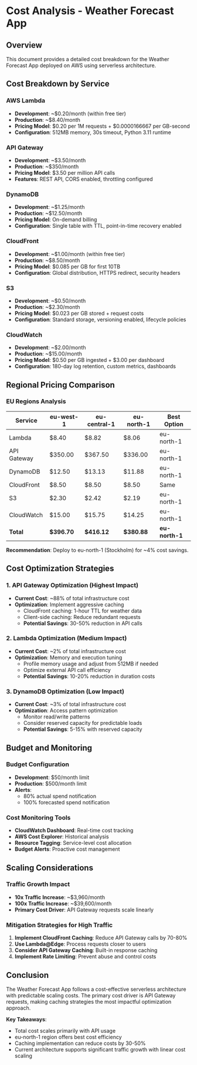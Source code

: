 # Cost Analysis - Weather Forecast App

## Overview

This document provides a detailed cost breakdown for the Weather Forecast App deployed on AWS using serverless architecture.

## Cost Breakdown by Service

### AWS Lambda
- **Development**: ~$0.20/month (within free tier)
- **Production**: ~$8.40/month
- **Pricing Model**: $0.20 per 1M requests + $0.0000166667 per GB-second
- **Configuration**: 512MB memory, 30s timeout, Python 3.11 runtime

### API Gateway
- **Development**: ~$3.50/month
- **Production**: ~$350/month
- **Pricing Model**: $3.50 per million API calls
- **Features**: REST API, CORS enabled, throttling configured

### DynamoDB
- **Development**: ~$1.25/month
- **Production**: ~$12.50/month
- **Pricing Model**: On-demand billing
- **Configuration**: Single table with TTL, point-in-time recovery enabled

### CloudFront
- **Development**: ~$1.00/month (within free tier)
- **Production**: ~$8.50/month
- **Pricing Model**: $0.085 per GB for first 10TB
- **Configuration**: Global distribution, HTTPS redirect, security headers

### S3
- **Development**: ~$0.50/month
- **Production**: ~$2.30/month
- **Pricing Model**: $0.023 per GB stored + request costs
- **Configuration**: Standard storage, versioning enabled, lifecycle policies

### CloudWatch
- **Development**: ~$2.00/month
- **Production**: ~$15.00/month
- **Pricing Model**: $0.50 per GB ingested + $3.00 per dashboard
- **Configuration**: 180-day log retention, custom metrics, dashboards

## Regional Pricing Comparison

### EU Regions Analysis

| Service | eu-west-1 | eu-central-1 | eu-north-1 | Best Option |
|---------|-----------|--------------|------------|-------------|
| Lambda | $8.40 | $8.82 | $8.06 | eu-north-1 |
| API Gateway | $350.00 | $367.50 | $336.00 | eu-north-1 |
| DynamoDB | $12.50 | $13.13 | $11.88 | eu-north-1 |
| CloudFront | $8.50 | $8.50 | $8.50 | Same |
| S3 | $2.30 | $2.42 | $2.19 | eu-north-1 |
| CloudWatch | $15.00 | $15.75 | $14.25 | eu-north-1 |
| **Total** | **$396.70** | **$416.12** | **$380.88** | **eu-north-1** |

**Recommendation**: Deploy to eu-north-1 (Stockholm) for ~4% cost savings.

## Cost Optimization Strategies

### 1. API Gateway Optimization (Highest Impact)
- **Current Cost**: ~88% of total infrastructure cost
- **Optimization**: Implement aggressive caching
  - CloudFront caching: 1-hour TTL for weather data
  - Client-side caching: Reduce redundant requests
  - **Potential Savings**: 30-50% reduction in API calls

### 2. Lambda Optimization (Medium Impact)
- **Current Cost**: ~2% of total infrastructure cost
- **Optimization**: Memory and execution tuning
  - Profile memory usage and adjust from 512MB if needed
  - Optimize external API call efficiency
  - **Potential Savings**: 10-20% reduction in duration costs

### 3. DynamoDB Optimization (Low Impact)
- **Current Cost**: ~3% of total infrastructure cost
- **Optimization**: Access pattern optimization
  - Monitor read/write patterns
  - Consider reserved capacity for predictable loads
  - **Potential Savings**: 5-15% with reserved capacity

## Budget and Monitoring

### Budget Configuration
- **Development**: $50/month limit
- **Production**: $500/month limit
- **Alerts**:
  - 80% actual spend notification
  - 100% forecasted spend notification

### Cost Monitoring Tools
- **CloudWatch Dashboard**: Real-time cost tracking
- **AWS Cost Explorer**: Historical analysis
- **Resource Tagging**: Service-level cost allocation
- **Budget Alerts**: Proactive cost management

## Scaling Considerations

### Traffic Growth Impact
- **10x Traffic Increase**: ~$3,960/month
- **100x Traffic Increase**: ~$39,600/month
- **Primary Cost Driver**: API Gateway requests scale linearly

### Mitigation Strategies for High Traffic
1. **Implement CloudFront Caching**: Reduce API Gateway calls by 70-80%
2. **Use Lambda@Edge**: Process requests closer to users
3. **Consider API Gateway Caching**: Built-in response caching
4. **Implement Rate Limiting**: Prevent abuse and control costs

## Conclusion

The Weather Forecast App follows a cost-effective serverless architecture with predictable scaling costs. The primary cost driver is API Gateway requests, making caching strategies the most impactful optimization approach.

**Key Takeaways**:
- Total cost scales primarily with API usage
- eu-north-1 region offers best cost efficiency
- Caching implementation can reduce costs by 30-50%
- Current architecture supports significant traffic growth with linear cost scaling